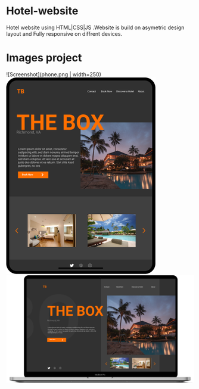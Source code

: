 # Hotel-website
Hotel website using HTML|CSS|JS .Website is build on asymetric design layout and Fully responsive on diffrent devices.

# Images project
![Screenshot](phone.png | width=250)
![Screenshot](tablet.png)
![Screenshot](pc.png)
